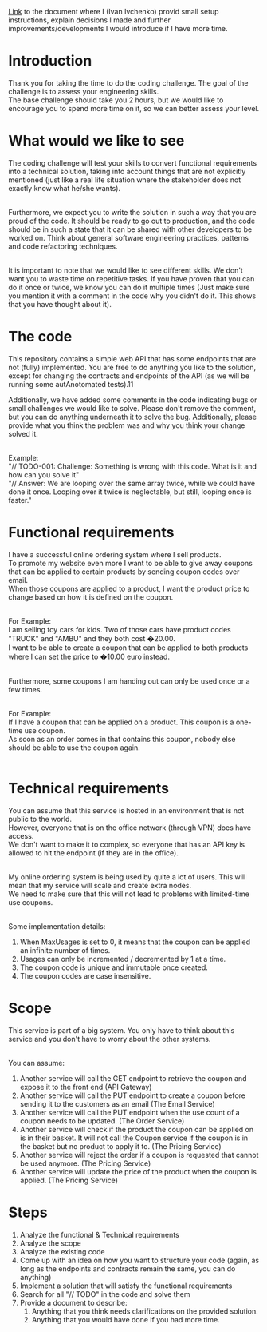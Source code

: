 [Link](doc/implementation-explanations.md) to the document where I (Ivan Ivchenko) provid small setup instructions, explain decisions I made and further improvements/developments I would introduce if I have more time.

# Introduction
Thank you for taking the time to do the coding challenge. The goal of the challenge is to assess your engineering skills.<br/>
The base challenge should take you 2 hours, but we would like to encourage you to spend more time on it, so we can better assess your level.

# What would we like to see
The coding challenge will test your skills to convert functional requirements into a technical solution, taking into account things that are not explicitly mentioned (just like a real life situation where the stakeholder does not exactly know what he/she wants).<br/><br/>

Furthermore, we expect you to write the solution in such a way that you are proud of the code. It should be ready to go out to production, and the code should be in such a state that it can be shared with other developers to be worked on. Think about general software engineering practices, patterns and code refactoring techniques.<br/><br/>

It is important to note that we would like to see different skills. We don't want you to waste time on repetitive tasks. If you have proven that you can do it once or twice, we know you can do it multiple times (Just make sure you mention it with a comment in the code why you didn't do it. This shows that you have thought about it). 

# The code
This repository contains a simple web API that has some endpoints that are not (fully) implemented. You are free to do anything you like to the solution, except for changing the contracts and endpoints of the API (as we will be running some autAnotomated tests).11<br/>

Additionally, we have added some comments in the code indicating bugs or small challenges we would like to solve. Please don't remove the comment, but you can do anything underneath it to solve the bug. Additionally, please provide what you think the problem was and why you think your change solved it.<br/><br/>

Example: <br/>
"// TODO-001: Challenge: Something is wrong with this code. What is it and how can you solve it"<br/>
"// Answer: We are looping over the same array twice, while we could have done it once. Looping over it twice is neglectable, but still, looping once is faster."

# Functional requirements
I have a successful online ordering system where I sell products.<br/>
To promote my website even more I want to be able to give away coupons that can be applied to certain products by sending coupon codes over email.<br/>
When those coupons are applied to a product, I want the product price to change based on how it is defined on the coupon.<br/><br/>

For Example:<br/>
I am selling toy cars for kids. Two of those cars have product codes "TRUCK" and "AMBU" and they both cost �20.00.<br/> 
I want to be able to create a coupon that can be applied to both products where I can set the price to �10.00 euro instead.<br/><br/>

Furthermore, some coupons I am handing out can only be used once or a few times.<br/><br/>

For Example:<br/>
If I have a coupon that can be applied on a product. This coupon is a one-time use coupon.<br/>
As soon as an order comes in that contains this coupon, nobody else should be able to use the coupon again.<br/><br/>

# Technical requirements
You can assume that this service is hosted in an environment that is not public to the world. <br/>
However, everyone that is on the office network (through VPN) does have access.<br/>
We don't want to make it to complex, so everyone that has an API key is allowed to hit the endpoint (if they are in the office).<br/><br/>

My online ordering system is being used by quite a lot of users. This will mean that my service will scale and create extra nodes.<br/>
We need to make sure that this will not lead to problems with limited-time use coupons.<br/><br/>

Some implementation details:<br/>
1. When MaxUsages is set to 0, it means that the coupon can be applied an infinite number of times.
2. Usages can only be incremented / decremented by 1 at a time.
3. The coupon code is unique and immutable once created.
4. The coupon codes are case insensitive.

# Scope
This service is part of a big system. You only have to think about this service and you don't have to worry about the other systems.<br/><br/>

You can assume:<br/>
1. Another service will call the GET endpoint to retrieve the coupon and expose it to the front end (API Gateway)
2. Another service will call the PUT endpoint to create a coupon before sending it to the customers as an email (The Email Service)
3. Another service will call the PUT endpoint when the use count of a coupon needs to be updated. (The Order Service)
4. Another service will check if the product the coupon can be applied on is in their basket. It will not call the Coupon service if the coupon is in the basket but no product to apply it to. (The Pricing Service)
5. Another service will reject the order if a coupon is requested that cannot be used anymore. (The Pricing Service)
6. Another service will update the price of the product when the coupon is applied. (The Pricing Service)

# Steps
1. Analyze the functional & Technical requirements
2. Analyze the scope
3. Analyze the existing code
4. Come up with an idea on how you want to structure your code (again, as long as the endpoints and contracts remain the same, you can do anything)
5. Implement a solution that will satisfy the functional requirements
6. Search for all "// TODO" in the code and solve them
7. Provide a document to describe:
    1. Anything that you think needs clarifications on the provided solution.
    2. Anything that you would have done if you had more time.